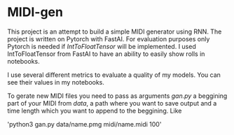 # MIDI-gen

This project is an attempt to build a simple MIDI generator using RNN.
The project is written on Pytorch with FastAI. For evaluation purposes only Pytorch is needed if *IntToFloatTensor* will be implemented.
I used IntToFloatTensor from FastAI to have an ability to easily show rolls in notebooks.

I use several different metrics to evaluate a quality of my models. You can see their values in my notebooks.

To gerate new MIDI files you need to pass as arguments *gan.py* a beggining part of your MIDI from *data*,
a path where you want to save output and a time length which you want to append to the beggining. Like

'python3 gan.py data/name.pmg midi/name.midi 100'

